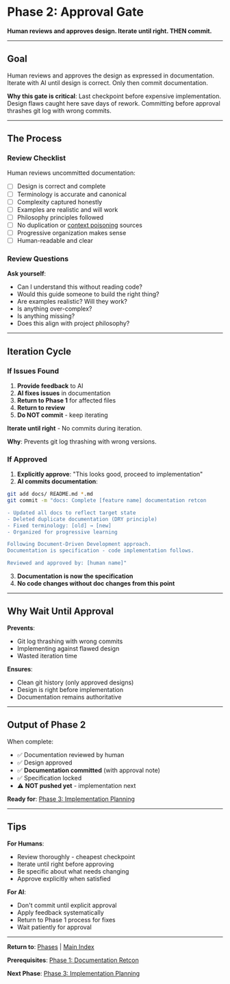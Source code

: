 # Phase 2: Approval Gate

**Human reviews and approves design. Iterate until right. THEN commit.**

---

## Goal

Human reviews and approves the design as expressed in documentation. Iterate with AI until design is correct. Only then commit documentation.

**Why this gate is critical**: Last checkpoint before expensive implementation. Design flaws caught here save days of rework. Committing before approval thrashes git log with wrong commits.

---

## The Process

### Review Checklist

Human reviews uncommitted documentation:

- [ ] Design is correct and complete
- [ ] Terminology is accurate and canonical
- [ ] Complexity captured honestly
- [ ] Examples are realistic and will work
- [ ] Philosophy principles followed
- [ ] No duplication or [context poisoning](../core_concepts/context_poisoning.md) sources
- [ ] Progressive organization makes sense
- [ ] Human-readable and clear

### Review Questions

**Ask yourself**:

- Can I understand this without reading code?
- Would this guide someone to build the right thing?
- Are examples realistic? Will they work?
- Is anything over-complex?
- Is anything missing?
- Does this align with project philosophy?

---

## Iteration Cycle

### If Issues Found

1. **Provide feedback** to AI
2. **AI fixes issues** in documentation
3. **Return to Phase 1** for affected files
4. **Return to review**
5. **Do NOT commit** - keep iterating

**Iterate until right** - No commits during iteration.

**Why**: Prevents git log thrashing with wrong versions.

### If Approved

1. **Explicitly approve**: "This looks good, proceed to implementation"
2. **AI commits documentation**:

```bash
git add docs/ README.md *.md
git commit -m "docs: Complete [feature name] documentation retcon

- Updated all docs to reflect target state
- Deleted duplicate documentation (DRY principle)
- Fixed terminology: [old] → [new]
- Organized for progressive learning

Following Document-Driven Development approach.
Documentation is specification - code implementation follows.

Reviewed and approved by: [human name]"
```

3. **Documentation is now the specification**
4. **No code changes without doc changes from this point**

---

## Why Wait Until Approval

**Prevents**:

- Git log thrashing with wrong commits
- Implementing against flawed design
- Wasted iteration time

**Ensures**:

- Clean git history (only approved designs)
- Design is right before implementation
- Documentation remains authoritative

---

## Output of Phase 2

When complete:

- ✅ Documentation reviewed by human
- ✅ Design approved
- ✅ **Documentation committed** (with approval note)
- ✅ Specification locked
- ⚠️ **NOT pushed yet** - implementation next

**Ready for**: [Phase 3: Implementation Planning](03_implementation_planning.md)

---

## Tips

**For Humans**:

- Review thoroughly - cheapest checkpoint
- Iterate until right before approving
- Be specific about what needs changing
- Approve explicitly when satisfied

**For AI**:

- Don't commit until explicit approval
- Apply feedback systematically
- Return to Phase 1 process for fixes
- Wait patiently for approval

---

**Return to**: [Phases](README.md) | [Main Index](../README.md)

**Prerequisites**: [Phase 1: Documentation Retcon](01_documentation_retcon.md)

**Next Phase**: [Phase 3: Implementation Planning](03_implementation_planning.md)
